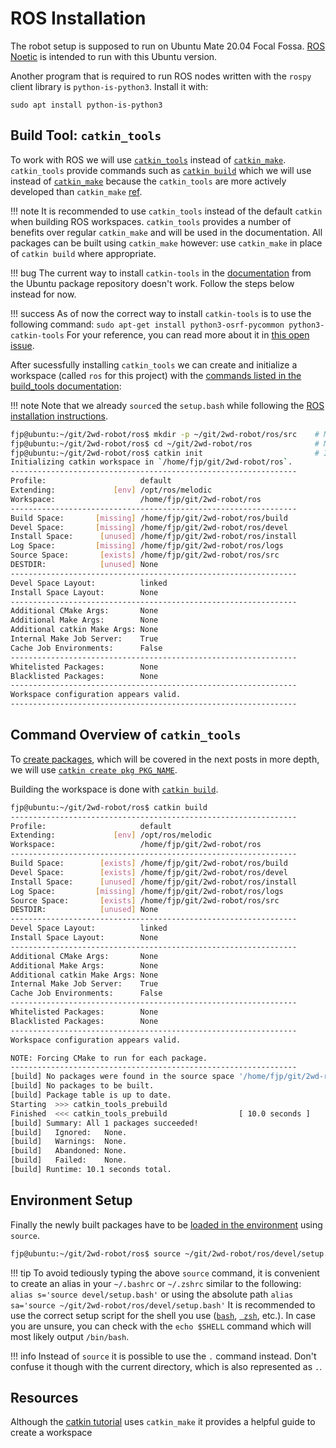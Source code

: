 # ROS Installation

The robot setup is supposed to run on Ubuntu Mate 20.04 Focal Fossa. [ROS Noetic](http://wiki.ros.org/melodic) is intended to run with this Ubuntu version.

Another program that is required to run ROS nodes written with the `rospy` client library is `python-is-python3`. Install it with:

```console
sudo apt install python-is-python3
```

## Build Tool: `catkin_tools`

To work with ROS we will use [`catkin_tools`](https://catkin-tools.readthedocs.io/en/latest/index.html) 
instead of [`catkin_make`](http://wiki.ros.org/catkin/commands/catkin_make). `catkin_tools` provide commands such as [`catkin build`](https://catkin-tools.readthedocs.io/en/latest/verbs/catkin_build.html) which we will use instead of [`catkin_make`](https://wiki.ros.org/catkin/commands/catkin_make) because the `catkin_tools` are more actively developed than `catkin_make`
[ref](https://robotics.stackexchange.com/questions/16604/ros-catkin-make-vs-catkin-build).

!!! note
    It is recommended to use `catkin_tools` instead of the default `catkin` when building ROS workspaces. 
    `catkin_tools` provides a number of benefits over regular `catkin_make` and will be used in the documentation. 
    All packages can be built using `catkin_make` however: use `catkin_make` in place of `catkin build` where appropriate.

!!! bug
    The current way to install `catkin-tools` in the [documentation](https://catkin-tools.readthedocs.io/en/latest/installing.html#installing-on-ubuntu-with-apt-get) 
    from the Ubuntu package repository doesn't work. Follow the steps below instead for now.

!!! success
    As of now the correct way to install `catkin-tools` is to use the following command:
    ```
    sudo apt-get install python3-osrf-pycommon python3-catkin-tools
    ```
    For your reference, you can read more about it in [this open issue](https://github.com/catkin/catkin_tools/issues/594).

After sucessfully installing `catkin_tools` we can create and initialize a workspace (called `ros` for this project) with the [commands listed in the build_tools documentation](https://catkin-tools.readthedocs.io/en/latest/quick_start.html):

!!! note
    Note that we already `source`d the `setup.bash` while following the [ROS installation instructions](http://wiki.ros.org/melodic/Installation/Ubuntu).


```bash
fjp@ubuntu:~/git/2wd-robot/ros$ mkdir -p ~/git/2wd-robot/ros/src    # Make a new workspace and source space
fjp@ubuntu:~/git/2wd-robot/ros$ cd ~/git/2wd-robot/ros              # Navigate to the workspace root
fjp@ubuntu:~/git/2wd-robot/ros$ catkin init                         # Initialize it with a hidden marker file
Initializing catkin workspace in `/home/fjp/git/2wd-robot/ros`.
----------------------------------------------------------------
Profile:                     default
Extending:             [env] /opt/ros/melodic
Workspace:                   /home/fjp/git/2wd-robot/ros
----------------------------------------------------------------
Build Space:       [missing] /home/fjp/git/2wd-robot/ros/build
Devel Space:       [missing] /home/fjp/git/2wd-robot/ros/devel
Install Space:      [unused] /home/fjp/git/2wd-robot/ros/install
Log Space:         [missing] /home/fjp/git/2wd-robot/ros/logs
Source Space:       [exists] /home/fjp/git/2wd-robot/ros/src
DESTDIR:            [unused] None
----------------------------------------------------------------
Devel Space Layout:          linked
Install Space Layout:        None
----------------------------------------------------------------
Additional CMake Args:       None
Additional Make Args:        None
Additional catkin Make Args: None
Internal Make Job Server:    True
Cache Job Environments:      False
----------------------------------------------------------------
Whitelisted Packages:        None
Blacklisted Packages:        None
----------------------------------------------------------------
Workspace configuration appears valid.
----------------------------------------------------------------
```

## Command Overview of `catkin_tools`

To [create packages](https://catkin-tools.readthedocs.io/en/latest/quick_start.html#adding-packages-to-the-workspace), which will be covered in the next posts in more depth, we will use [`catkin create pkg PKG_NAME`](https://catkin-tools.readthedocs.io/en/latest/verbs/catkin_create.html#catkin-create-pkg).

Building the workspace is done with [`catkin build`](https://catkin-tools.readthedocs.io/en/latest/quick_start.html#building-the-workspace).

```bash
fjp@ubuntu:~/git/2wd-robot/ros$ catkin build
----------------------------------------------------------------
Profile:                     default
Extending:             [env] /opt/ros/melodic
Workspace:                   /home/fjp/git/2wd-robot/ros
----------------------------------------------------------------
Build Space:        [exists] /home/fjp/git/2wd-robot/ros/build
Devel Space:        [exists] /home/fjp/git/2wd-robot/ros/devel
Install Space:      [unused] /home/fjp/git/2wd-robot/ros/install
Log Space:         [missing] /home/fjp/git/2wd-robot/ros/logs
Source Space:       [exists] /home/fjp/git/2wd-robot/ros/src
DESTDIR:            [unused] None
----------------------------------------------------------------
Devel Space Layout:          linked
Install Space Layout:        None
----------------------------------------------------------------
Additional CMake Args:       None
Additional Make Args:        None
Additional catkin Make Args: None
Internal Make Job Server:    True
Cache Job Environments:      False
----------------------------------------------------------------
Whitelisted Packages:        None
Blacklisted Packages:        None
----------------------------------------------------------------
Workspace configuration appears valid.

NOTE: Forcing CMake to run for each package.
----------------------------------------------------------------
[build] No packages were found in the source space '/home/fjp/git/2wd-robot/ros/src'
[build] No packages to be built.
[build] Package table is up to date.
Starting  >>> catkin_tools_prebuild
Finished  <<< catkin_tools_prebuild                [ 10.0 seconds ]
[build] Summary: All 1 packages succeeded!
[build]   Ignored:   None.
[build]   Warnings:  None.
[build]   Abandoned: None.
[build]   Failed:    None.
[build] Runtime: 10.1 seconds total.
```

## Environment Setup

Finally the newly built packages have to be [loaded in the environment](https://catkin-tools.readthedocs.io/en/latest/quick_start.html#loading-the-workspace-environment) using `source`.

```bash
fjp@ubuntu:~/git/2wd-robot/ros$ source ~/git/2wd-robot/ros/devel/setup.bash # Load the workspace's environment
```

!!! tip
    To avoid tediously typing the above `source` command, it is convenient to create an alias in your `~/.bashrc` or `~/.zshrc` similar to the following:
    ```
    alias s='source devel/setup.bash'
    ```
    or using the absolute path
    ```
    alias sa='source ~/git/2wd-robot/ros/devel/setup.bash'
    ```
    It is recommended to use the correct setup script for the shell you use ([`bash`](https://en.wikipedia.org/wiki/Bash_(Unix_shell)), [` zsh`](https://en.wikipedia.org/wiki/Z_shell), etc.).
    In case you are unsure, you can check with the `echo $SHELL` command which will most likely output `/bin/bash`.


!!! info
    Instead of `source` it is possible to use the `.` command instead. Don't confuse it though with the current directory, which is also represented as `.`.

## Resources

Although the [catkin tutorial](https://wiki.ros.org/catkin/Tutorials) uses `catkin_make` it provides a helpful guide to create a workspace

